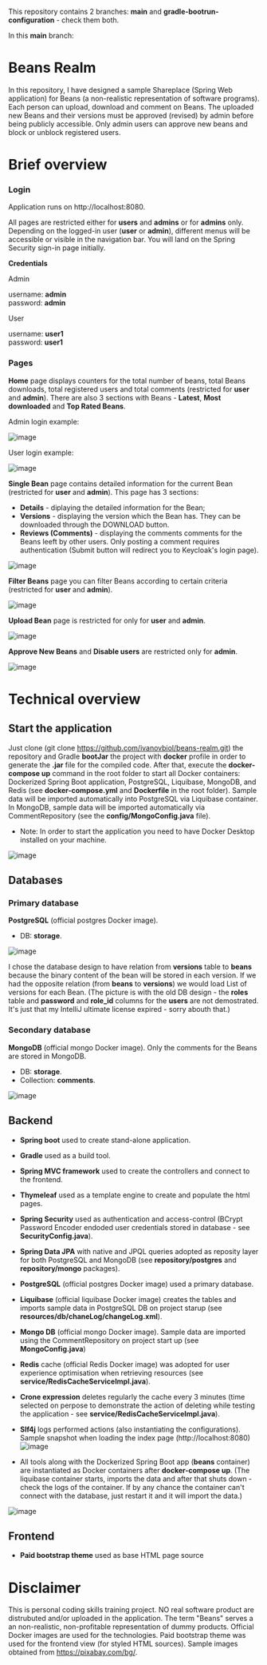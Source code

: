 This repository contains 2 branches: **main** and **gradle-bootrun-configuration** - check them both. 

In this **main** branch:

# Beans Realm 

In this repository, I have designed a sample Shareplace (Spring Web application) for Beans (a non-realistic representation of software programs). Each person can upload, download and comment on Beans. The uploaded new Beans and their versions must be approved (revised) by admin before being publicly accessible. Only admin users can approve new beans and block or unblock registered users.   

# Brief overview

### Login    
Application runs on http://localhost:8080.   

All pages are restricted either for **users** and **admins** or for **admins** only. Depending on the logged-in user (**user** or **admin**), different menus will be accessible or visible in the navigation bar. You will land on the Spring Security sign-in page initially.

**Credentials**

Admin     

username: **admin**      
password: **admin**         

User       

username: **user1**     
password: **user1**   

### Pages  

**Home** page displays counters for the total number of beans, total Beans downloads, total registered users and total comments (restricted for **user** and **admin**). There are also 3 sections with Beans - **Latest**, **Most downloaded** and **Top Rated Beans**. 

Admin login example:  

![image](https://github.com/ivanovbiol/beans-realm/assets/51414119/4f746d9b-e484-4f86-a749-1f5d432f28d0)

User login example:  

![image](https://github.com/ivanovbiol/beans-realm/assets/51414119/75a0f2c5-a107-4ff7-9401-0bbe865d1963)


**Single Bean** page contains detailed information for the current Bean (restricted for **user** and **admin**). This page has 3 sections: 
  - **Details** - diplaying the detailed information for the Bean;
  - **Versions** - displaying the version which the Bean has. They can be downloaded through the DOWNLOAD button. 
  - **Reviews (Comments)** - displaying the comments comments for the Beans leeft by other users. Only posting a comment requires authentication (Submit button will redirect you to Keycloak's login page).

![image](https://github.com/ivanovbiol/beans-realm/assets/51414119/78e620bf-93cd-4810-ac35-ffecb3e2dad6)

**Filter Beans** page you can filter Beans according to certain criteria (restricted for **user** and **admin**).

![image](https://github.com/ivanovbiol/beans-realm/assets/51414119/cfe041bc-37d1-4ed0-9cc5-8630490a68b8)

**Upload Bean** page is restricted for only for **user** and **admin**.    

![image](https://github.com/ivanovbiol/beans-realm/assets/51414119/4b0208ef-e2ba-4fea-bb3d-4f601be0126b)

**Approve New Beans** and **Disable users** are restricted only for **admin**. 

![image](https://github.com/ivanovbiol/beans-realm/assets/51414119/bb518e32-975e-4e30-866e-7b4103349a0c)

# Technical overview

## Start the application

Just clone (git clone https://github.com/ivanovbiol/beans-realm.git) the repository and Gradle **bootJar** the project with **docker** profile in order to generate the **.jar** file for the compiled code. After that, execute the **docker-compose up** command in the root folder to start all Docker containers: Dockerized Spring Boot application, PostgreSQL, Liquibase, MongoDB, and Redis (see **docker-compose.yml** and **Dockerfile** in the root folder). Sample data will be imported automatically into PostgreSQL via Liquibase container. In MongoDB, sample data will be imported automatically via CommentRepository (see the **config/MongoConfig.java** file).

 - Note: In order to start the application you need to have Docker Desktop installed on your machine.
 
 ![image](https://github.com/ivanovbiol/beans-realm/assets/51414119/0463e627-eb59-4794-ad39-a5c197b90a51)

## Databases

### Primary database 

**PostgreSQL** (official postgres Docker image). 
 - DB: **storage**.

![image](https://user-images.githubusercontent.com/51414119/222958723-a6de941c-e042-46f1-9961-808390f59bfc.png)

I chose the database design to have relation from **versions** table to **beans** because the binary content of the bean will be stored in each version. If we had the opposite relation (from **beans** to **versions**) we would load List of versions for each Bean. (The picture is with the old DB design - the **roles** table and **password** and **role_id** columns for the **users** are not demostrated. It's just that my IntelliJ ultimate license expired - sorry abouth that.)    

### Secondary database

**MongoDB** (official mongo Docker image). Only the comments for the Beans are stored in MongoDB.

 - DB: **storage**.
 - Collection: **comments**.

![image](https://user-images.githubusercontent.com/51414119/222959348-8a955f40-a71c-4a89-b06f-0cf8d50b1669.png)

## Backend 

 - **Spring boot** used to create stand-alone application. 
 - **Gradle** used as a build tool. 
 - **Spring MVC framework** used to create the controllers and connect to the frontend.
 - **Thymeleaf** used as a template engine to create and populate the html pages.
 - **Spring Security** used as authentication and access-control (BCrypt Password Encoder endoded user credentials stored in database - see **SecurityConfig.java**).
 - **Spring Data JPA** with native and JPQL queries adopted as reposity layer for both PostgreSQL and MongoDB (see **repository/postgres** and **repository/mongo** packages).
 - **PostgreSQL** (official postgres Docker image) used a primary database.
 - **Liquibase** (official liquibase Docker image) creates the tables and imports sample data in PostgreSQL DB on project starup (see **resources/db/chaneLog/changeLog.xml**).
 - **Mongo DB** (official mongo Docker image). Sample data are imported using the CommentRepository on project start up (see **MongoConfig.java**)
 - **Redis** cache (official Redis Docker image) was adopted for user experience optimisation when retrieving resources (see **service/RedisCacheServiceImpl.java**). 
 - **Crone expression** deletes regularly the cache every 3 minutes (time selected on perpose to demonstrate the action of deleting while testing the application - see **service/RedisCacheServiceImpl.java**).  
 - **Slf4j** logs performed actions (also instantiating the configurations). Sample snapshot when loading the index page (http://localhost:8080)
 ![image](https://user-images.githubusercontent.com/51414119/222961799-7b921287-d4d5-4710-aba7-10af316951a1.png)
 
 - All tools along with the Dockerized Spring Boot app (**beans** container) are instantiated as Docker containers after **docker-compose up**. (The liquibase container starts, imports the data and after that shuts down - check the logs of the container. If by any chance the container can't connect with the database, just restart it and it will import the data.)
 
![image](https://github.com/ivanovbiol/beans-realm/assets/51414119/2fd3eab7-956e-4fd5-83fd-6e15ac3d87f4)

## Frontend

 - **Paid bootstrap theme** used as base HTML page source

# Disclaimer   

This is personal coding skills training project. NO real software product are distrubuted and/or uploaded in the application. The term "Beans" serves a an non-realistic, non-profitable representation of dummy products. Official Docker images are used for the technologies. Paid bootstrap theme was used for the frontend view (for styled HTML sources). Sample images obtained from https://pixabay.com/bg/.

